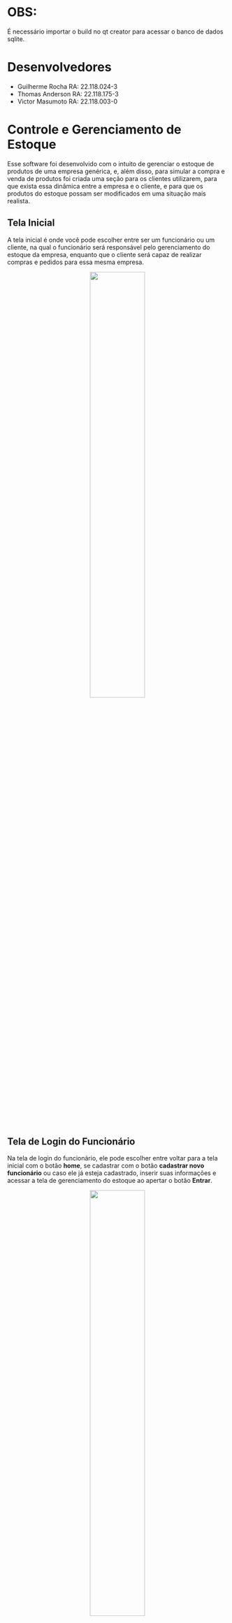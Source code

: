 # OBS:
  É necessário importar o build no qt creator para acessar o banco de dados sqlite.
# Desenvolvedores
- Guilherme Rocha RA: 22.118.024-3
- Thomas Anderson RA: 22.118.175-3
- Victor Masumoto RA: 22.118.003-0

# Controle e Gerenciamento de Estoque
 
  Esse software foi desenvolvido com o intuito de gerenciar o estoque de produtos de uma empresa genérica, e, além disso, para simular a compra e venda de produtos foi criada uma seção para os clientes utilizarem, para que exista essa dinâmica entre a empresa e o cliente, e para que os produtos do estoque possam ser modificados em uma situação mais realista.

## Tela Inicial

  A tela inicial é onde você pode escolher entre ser um funcionário ou um cliente, na qual o funcionário será responsável pelo gerenciamento do estoque da empresa, enquanto que o cliente será capaz de realizar compras e pedidos para essa mesma empresa.
  
<p align="center">
  <img width="50%" height="50%"  src="inventory_images/tela_inicial.png">
</p>

##  Tela de Login do Funcionário
  
  Na tela de login do funcionário, ele pode escolher entre voltar para a tela inicial com o botão <b>home</b>, se cadastrar com o botão <b>cadastrar novo funcionário</b> ou caso ele já esteja cadastrado, inserir suas informações e acessar a tela de gerenciamento do estoque ao apertar o botão <b> Entrar</b>.

<p align="center">
  <img width="50%" height="50%"  src="inventory_images/login_funcionario.png">
</p>

## Tela de Cadastro de Funcionário

  Aqui é onde o funcionário realizará seu cadastro para fazer login no sistema, no entanto, é necessário que ele realize o preenchimento de cada campo de forma correta, sem deixar campos em branco, ou insuficientes, como podemos ver nas imagens a seguir:

<p  align="center">
  <img alt="imagem" width="50%" height="50%"  src="inventory_images/cadastro_funcionario_verificação1.png">
  <img alt="imagem" width="50%" height="50%"  src="inventory_images/cadastro_funcionario_verificação2.png">
</p>

  Na primeira imagem, se o funcionário pressionar o botão de cadastrar, aparecerá todos os erros relacionado aos campos que ele precisa preencher. Já na segunda imagem, após preencher os campos, existem dois casos especiais relacionados ao login e a senha, no caso do login, não pode existir mais de um login com o mesmo nome, enquanto que no caso da senha, ela precisa ter pelo menos 8 characteres e, obviamente, ambos os campos da senha e confirmar senha devem ser iguais.

### Processo de Login do Funcionário

  Quando o funcionário já está cadastro e for realizar o login no sistema, essa tela também é responsável por verificar duas variaveis, primeiro o nome de usuário, que como podemos ver na imagem abaixo, apresenta um erro caso o funcionário digite um nome de login que não foi cadastrado:

<p align="center">
  <img alt="imagem" width="50%" height="50%"  src="inventory_images/login_func_usuario.png">
</p>

  E caso o usuário exista, porém a senha está errada, ele apresenta uma mensagem de erro:

<p  align="center">
  <img alt="imagem" width="50%" height="50%"  src="inventory_images/login_func_senha.png">
</p>

## Tela de Gerenciamento de Estoque

  Como é possível ver na imagem abaixo, a tela de cadastro está dividida em 4 abas: Cadastrar Produtos, Remover Produtos, Lista de Compras e Pedidos, cada qual com sua função específica que será explicada adiante. 

<p  align="center">
  <img alt="imagem" width="60%" height="60%"  src="inventory_images/gerenciador_estoque.png">
</p>

### Aba Cadastrar Produtos
  
  Nessa aba é realizado o cadastro dos produtos do estoque, na qual é necessário preencher os campos mostrados na imagem e, caso contrário, é mostrado uma mensagem de erro. No caso dos campos que se referem a quantidade, o software automáticamente impede que a quantidade máxima seja maior que a quantidade atual, assim como impede que a quantidade mínima seja maior que a quantidade atual.

<p  align="center">
  <img alt="imagem" width="60%" height="60%"  src="inventory_images/cadastro_produto_verificação.png">
</p>

  Como é possível editar o id do produto, normalmente isso poderia erros como o que foi expressado na imagem abaixo:

<p  align="center">
  <img alt="imagem" width="60%" height="60%"  src="inventory_images/cadastro_produto_erro.png">
</p>

  No entanto, foi adicionado um botão para buscar pelo primeiro ID disponível para cadastrar um produto, assim o funcionário pode utilizar o padrão de ID que quiser, mas caso esqueça em algum momento, ele pode utilizar o botão para buscar o primeiro ID desocupado.
  
<p  align="center">
  <img alt="imagem" width="60%" height="60%"  src="inventory_images/cadastro_produto_botao_disponivel.png">
</p>

### Aba Remover Produtos

  Nessa aba é onde pode ser realizado o processo de listagem dos produtos, assim como a exclusão dos mesmos.

<p  align="center">
  <img alt="imagem" width="60%" height="60%"  src="inventory_images/remover_produto.png">
</p>

  Para pesquisar por um produto, basta digitar seu nome no campo <b>Pesquisar Produto</b> e pressionar o botão <b>Pesquisar</b>.

<p  align="center">
  <img alt="imagem" width="60%" height="60%"  src="inventory_images/remover_produto_pesquisar.png">
</p>

  Para listar todos os produtos, basta pressionar o botão <b>Listar todos os produtos</b>.

<p  align="center">
  <img alt="imagem" width="60%" height="60%"  src="inventory_images/remover_produto_listar.png">
</p>

E para excluir um produto, é só selecionar ele clicando em cima, e então apertar o botão <b>Excluir</b>, como mostra a imagem abaixo:

<p  align="center">
  <img alt="imagem" width="60%" height="60%"  src="inventory_images/remover_produto_excluir.png">
</p>

E assim, o produto é excluído do banco de dados e, consequentemente, da listagem.

<p  align="center">
  <img alt="imagem" width="60%" height="60%"  src="inventory_images/remover_produto_excluir2.png">
</p>

### Aba Lista de Compras

  Essa aba é responsável por mostrar a lista de produtos em ordem de prioridade de compra, logo, ele mostra quais são os itens que precisam ser repostos no estoque, fazendo uma relação entre a quantidade atual e a quantidade mínima que foi estabelecidade no seu cadastro, e que eventualmente é atualizada quando um cliente faz um pedido.

<p  align="center">
  <img alt="imagem" width="60%" height="60%"  src="inventory_images/tela_lista_prioridade.png">
</p>

  Essa lista então é enviada com os itens que precisam ser repostos ao pressionar o botão <b>Repor Estoque</b>, para que então sejá realizado o processo de reposição dos itens (que será detalhado na seção sobre o processo de compra e reposição).

#### Processo de Reposição de Itens

  Ao pressionar o botão <b>Repor Estoque</b>, o funcionário será levado para a tela de reposição, como a mostrada abaixo, onde ela serve para simular uma situação em que eles enviam um caminhão, junto com uma lista de compras, para carregar os produtos no caminhão, e então na volta poder descarregá-lo na empresa e repôr os produtos em falta.
    
<p  align="center">
  <img alt="imagem" width="60%" height="60%"  src="inventory_images/tela_repor1.png">
</p>

Na qual ele precisa enviar para o caminhão os itens de acordo com a prioridade deles através do botão <b>Enviar para o caminhão</b>, mas ele também pode enviar todos de uma vez por meio do botão <b>Enviar tudo para reposição</b> e, por fim, enviar os pedidos para poder repô-los ao pressionar o botão <b>Enviar pedidos para reposição</b>.

<p  align="center">
  <img alt="imagem" width="60%" height="60%"  src="inventory_images/tela_repor2.png">
</p>

Após a confirmação, aparecerá outra tela que simula o descarregamento do caminhão, que também é realizado em ordem de prioridade:

<p  align="center">
  <img alt="imagem" width="60%" height="60%"  src="inventory_images/tela_descarregar1.png">
</p>

E assim você pode descarregar os itens do caminhão para o setor de estoque, através do botão <b>Enviar para o estoque</b>, no caso de apenas 1 item, ou então com o botão <b>Enviar tudo para o estoque</b> para enviar todos os produtos, no entanto, só é possível concluír esse processo com o botão <b>Concluir descarga de produtos</b> se todos os items do caminhão forem descarregados.

<p  align="center">
  <img alt="imagem" width="60%" height="60%"  src="inventory_images/tela_descarregar2.png">
</p>


### Aba Pedidos

  Aqui é realizado uma listagem em ordem de prioridade de todos pedidos feitos pelos clientes, na qual a ordem de prioridade é relacionada a ordem que os pedidos foram realizados.

<p  align="center">
  <img alt="imagem" width="60%" height="60%"  src="inventory_images/tela_pedidos.png">
</p>

## Tela de Login do Cliente

  Essa tela é utilizada para o cliente realizar seu login e acessar a interface que simula as compras de produtos da empresa, na qual existe a opção dele realizar um cadastro, caso ele não tenha, ao pressionar o texto <b>Sem cadastro? Clique Aqui!</b>, ou então acessar o sistema após preencher corretamente os campos com seus dados e pressionar o botão <b>Entra</b>.

<p  align="center">
  <img alt="imagem" width="60%" height="60%"  src="inventory_images/login_cliente.png">
</p>

## Tela de Cadastro do Cliente

  É aqui onde o cliente podera se cadastrar para poder logar no sistema. Existe algumas diferenças em relação aos dados exigidos em comparação com a tela de cadastro de funcionários, mas como o processo de verificação é o mesmo, não existe a necessidade de apresentá-lo aqui.
  
<p  align="center">
  <img alt="imagem" width="60%" height="60%"  src="inventory_images/cadastro_cliente.png">
</p>

### Processo de Login do Cliente
  
  Como o processo de login do cliente é o mesmo que do funcionário, não existe a necessidade de mostrá-lo aqui.
  
## Tela de Gerenciamento de Compras do Cliente

  Essa tela foi criada com o intuito de simular o processo de compra de um cliente, para que então o gerenciamento de estoque possa ser realizado de uma forma mais realistíca. Essa tela foi dividida em 3 abas: Produtos, Cesta de Compras e Status dos Pedidos, cada qual com sua funcionalidade.
  
<p  align="center">
  <img alt="imagem" width="60%" height="60%"  src="inventory_images/cliente_tela_inicial.png">
</p>

### Aba Produtos

  Assim como na aba remover produtos da tela de gerenciamento de estoque, é possível pesquisar um produto pelo nome, assim como listar todos os produtos. Além disso, é nessa aba que o cliente selecionará os itens que ele deseja adicionar a sua lista de compras, na qual ele só precisa selecionar o produto, digitar a quantidade desejada, que automaticamente limita para a quantidade atual do estoque, e assim manda-los para a sua cesta de compras ao pressionar o botão <b>Adicionar produto a cesta de compras</b>.

<p  align="center">
  <img alt="imagem" width="60%" height="60%"  src="inventory_images/cliente_tela_inicial_adicionar.png">
</p>

  E dessa forma a quantidade adiciona a cesta é subtraída da lista atual:

<p  align="center">
  <img alt="imagem" width="60%" height="60%"  src="inventory_images/cliente_tela_inicial_adicionar2.png">
</p>

### Aba Cesta de Compras

  Nessa aba é mostrado todos os itens que foram escolhidos para serem comprados: 
  
<p  align="center">
  <img alt="imagem" width="60%" height="60%"  src="inventory_images/cliente_cesta1.png">
</p>

E então efetuar a confirmação da compra por meio do botão <b> Confirmar Pedido de Compras</b>, que efetivamente subtrai do banco a quantidade de cada produto que foi pedido, para que os itens sejam reservados e prontos para realizar a entrega:

<p  align="center">
  <img alt="imagem" width="60%" height="60%"  src="inventory_images/cliente_cesta_confirmar.png">
</p>

Mas caso o cliente se arrependa, ele pode excluir os produtos que não deseja comprar ao selecionar um produto e pressionar o botão <b>Excluir Pedido</b>:

<p  align="center">
  <img alt="imagem" width="60%" height="60%"  src="inventory_images/cliente_cesta_excluir.png">
</p>

Para que então sejam "repostos" na aba produtos.

<p  align="center">
  <img alt="imagem" width="60%" height="60%"  src="inventory_images/cliente_cesta_excluir2.png">
</p>

### Aba Status dos Pedidos

  Nessa aba é mostrado todos os pedidos realizados pelo cliente e o status de cada um deles, que somente será modificado após a confirmação do funcionário na tela de gerenciamento de estoque.
  
<p  align="center">
  <img alt="imagem" width="60%" height="60%"  src="inventory_images/tela_entrega1.png">
</p>

#### Processo de Entrega

  Para que a entrega seja efetivamente realizada, um funcionário precisa aprová-la na aba <b>Pedidos</b> na <b>Tela de Gerenciar Estoque</b> para que o pedido seja enviado através do botão <b>Enviar Pedido</b>.
  
<p  align="center">
  <img alt="imagem" width="60%" height="60%"  src="inventory_images/tela_pedidos.png">
</p>

  E assim entregar o pedido ao cliente, mudando o status do seu pedido para entregado:

<p  align="center">
  <img alt="imagem" width="60%" height="60%"  src="inventory_images/tela_pedido_entregue.png">
</p>


